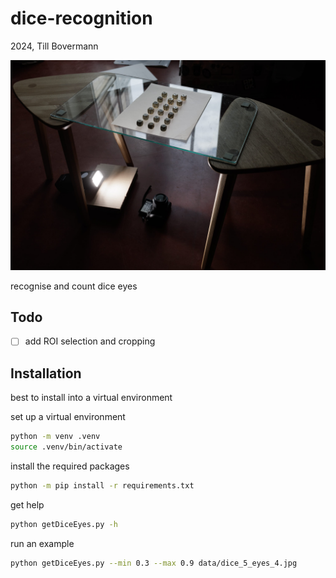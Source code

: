 # dice-recognition
2024, Till Bovermann


![setup](data/setup_IMG_0671-3000px.jpg)

recognise and count dice eyes 

## Todo

+ [ ] add ROI selection and cropping

## Installation

best to install into a virtual environment


set up a virtual environment
```bash
python -m venv .venv
source .venv/bin/activate
```

install the required packages
```bash
python -m pip install -r requirements.txt
```

get help
```bash
python getDiceEyes.py -h
```

run an example
```bash
python getDiceEyes.py --min 0.3 --max 0.9 data/dice_5_eyes_4.jpg
```
